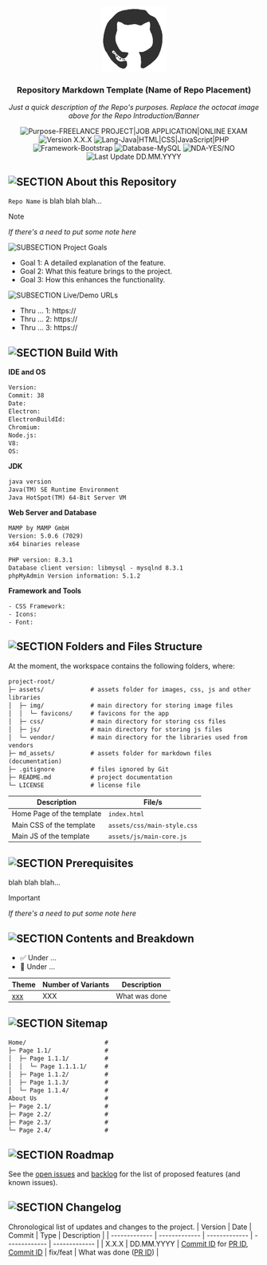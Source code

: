  <p align="center"><img src="/md_assets/octocat.gif" alt="Logo" width="130" height="130"></p>
<h3 align="center">Repository Markdown Template (Name of Repo Placement)</h3>
<p align="center"><em>Just a quick description of the Repo's purposes. Replace the octocat image above for the Repo Introduction/Banner</em></p>

<p align="center">
   <img src="https://img.shields.io/badge/Purpose-FREELANCE%20PROJECT%20|%20JOB%20APPLICATION%20|%20ONLINE%20EXAM-%2300416a?logoColor=white&labelColor=%2300416a&color=%2324292e&textColor=white" alt="Purpose-FREELANCE PROJECT|JOB APPLICATION|ONLINE EXAM">
   <img src="https://img.shields.io/badge/Version-X.X.X-%2300416a?logoColor=white&labelColor=%2300416a&color=%2324292e&textColor=white" alt="Version X.X.X">
   <img src="https://img.shields.io/badge/Lang-Java%20|%20HTML%20|%20CSS%20|%20JavaScript%20|%20PHP-%2300416a?logoColor=white&labelColor=%2300416a&color=%2324292e&textColor=white" alt="Lang-Java|HTML|CSS|JavaScript|PHP">
   <img src="https://img.shields.io/badge/Framework-Bootstrap-%2300416a?logoColor=white&labelColor=%2300416a&color=%2324292e&textColor=white" alt="Framework-Bootstrap">
   <img src="https://img.shields.io/badge/Database-MySQL-%2300416a?logoColor=white&labelColor=%2300416a&color=%2324292e&textColor=white" alt="Database-MySQL">
   <img src="https://img.shields.io/badge/NDA-YES/NO-%2300416a?logoColor=white&labelColor=%2300416a&color=%2324292e&textColor=white" alt="NDA-YES/NO">
   <img src="https://img.shields.io/badge/Last%20Update-DD.MM.YYYY-%2300416a?logoColor=white&labelColor=%2300416a&color=%2324292e&textColor=white" alt="Last Update DD.MM.YYYY">
</p>

## ![SECTION About this Repository](https://custom-icon-badges.demolab.com/badge/-About%20this%20Repository-2471AE?logo=repo&logoColor=white&labelColor=2471AE)

`Repo Name` is blah blah blah...

> [!NOTE]
> *If there's a need to put some note here*

![SUBSECTION Project Goals](https://custom-icon-badges.demolab.com/badge/-Project%20Goals-24292e?logo=star&logoColor=white&labelColor=00416a)

- Goal 1: A detailed explanation of the feature.
- Goal 2: What this feature brings to the project.
- Goal 3: How this enhances the functionality.

![SUBSECTION Live/Demo URLs](https://custom-icon-badges.demolab.com/badge/-Live/Demo%20URLs-24292e?logo=globe&logoColor=white&labelColor=00416a)

- Thru ... 1: https://
- Thru ... 2: https://
- Thru ... 3: https://

## ![SECTION Build With](https://custom-icon-badges.demolab.com/badge/-Build%20With-2471AE?logo=tools&logoColor=white&labelColor=2471AE)

**IDE and OS**
```
Version: 
Commit: 38
Date: 
Electron: 
ElectronBuildId: 
Chromium: 
Node.js: 
V8: 
OS: 
```
**JDK**
```
java version 
Java(TM) SE Runtime Environment 
Java HotSpot(TM) 64-Bit Server VM 
```
**Web Server and Database**
```
MAMP by MAMP GmbH
Version: 5.0.6 (7029)
x64 binaries release

PHP version: 8.3.1
Database client version: libmysql - mysqlnd 8.3.1 
phpMyAdmin Version information: 5.1.2
```
**Framework and Tools**
```
- CSS Framework: 
- Icons: 
- Font: 
```

## ![SECTION Folders and Files Structure](https://custom-icon-badges.demolab.com/badge/-Folders%20and%20Files%20Structure-2471AE?logo=file-submodule&logoColor=white&labelColor=2471AE)

At the moment, the workspace contains the following folders, where:
```
project-root/
├─ assets/             # assets folder for images, css, js and other libraries
│  ├─ img/             # main directory for storing image files
│  │  └─ favicons/     # favicons for the app
│  ├─ css/             # main directory for storing css files
│  ├─ js/              # main directory for storing js files
│  └─ vendor/          # main directory for the libraries used from vendors 
├─ md_assets/          # assets folder for markdown files (documentation)
├─ .gitignore          # files ignored by Git
├─ README.md           # project documentation
└─ LICENSE             # license file
```

| Description | File/s |
| ------------- | ------------- |
| Home Page of the template | `index.html` |
| Main CSS of the template | `assets/css/main-style.css` |
| Main JS of the template | `assets/js/main-core.js` |

## ![SECTION Prerequisites](https://custom-icon-badges.demolab.com/badge/-Prerequisites-2471AE?logo=alert&logoColor=white&labelColor=2471AE)
blah blah blah...

> [!IMPORTANT]
> *If there's a need to put some note here*

## ![SECTION Contents and Breakdown](https://custom-icon-badges.demolab.com/badge/-Contents%20and%20Breakdown-2471AE?logo=book&logoColor=white&labelColor=2471AE)
- ✅ Under ...
- 🚧 Under ...

| Theme | Number of Variants | Description |
| ------------- | ------------- | ------------- |
| [xxx](https://github.com/thenocturnaldevgypsy-io/REPO-NAME/) | XXX | What was done |

## ![SECTION Sitemap](https://custom-icon-badges.demolab.com/badge/-Sitemap-2471AE?logo=map&logoSource=feather&logoColor=white&labelColor=2471AE)
```
Home/                      #
├─ Page 1.1/               # 
│  ├─ Page 1.1.1/          # 
│  │  └─ Page 1.1.1.1/     # 
│  ├─ Page 1.1.2/          #
│  ├─ Page 1.1.3/          #
│  └─ Page 1.1.4/          #
About Us                   #
├─ Page 2.1/               # 
├─ Page 2.2/               # 
├─ Page 2.3/               # 
└─ Page 2.4/               # 
```

## ![SECTION Roadmap](https://custom-icon-badges.demolab.com/badge/-Roadmap-2471AE?logo=tasklist&logoColor=white&labelColor=2471AE)
See the [open issues](https://github.com/thenocturnaldevgypsy-io/REPO-NAME/issues) and [backlog](https://github.com/thenocturnaldevgypsy-io/REPO-NAME/milestones) for the list of proposed features (and known issues).

## ![SECTION Changelog](https://custom-icon-badges.demolab.com/badge/-Changelog-2471AE?logo=log&logoColor=white&labelColor=2471AE)
Chronological list of updates and changes to the project.
| Version | Date | Commit | Type | Description |
| ------------- | ------------- | ------------- | ------------- | ------------- |
| X.X.X | DD.MM.YYYY | [Commit ID](https://github.com/thenocturnaldevgypsy-io) for [PR ID](https://github.com/thenocturnaldevgypsy-io), [Commit ID](https://github.com/thenocturnaldevgypsy-io) | fix/feat | What was done ([PR ID](https://github.com/thenocturnaldevgypsy-io)) |